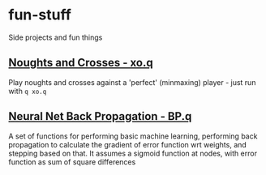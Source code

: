 # fun-stuff

Side projects and fun things

## [Noughts and Crosses - xo.q](xo.q)

Play noughts and crosses against a 'perfect' (minmaxing) player - just run with `q xo.q`

## [Neural Net Back Propagation - BP.q](BP.q)

A set of functions for performing basic machine learning, performing back propagation to calculate the gradient of error function wrt weights, and stepping based on that. It assumes a sigmoid function at nodes, with error function as sum of square differences

